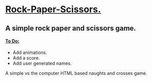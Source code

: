 <h1><ins>Rock-Paper-Scissors.</ins></h1>

<h2>A simple rock paper and scissors game.</h2>

<h4><ins>To Do:</ins></h4>
<ul> 
  <li>Add animations.</li>
  <li>Add a score.</li>
  <li> Add user generated names. </li>
</ul>

<p> A simple vs the computer HTML based naughts and crosses game. </p>

